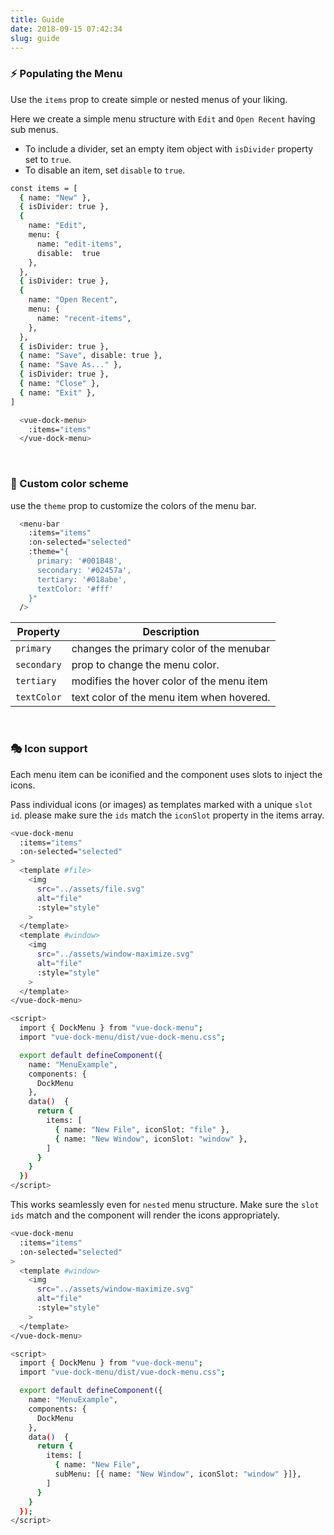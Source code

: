 ```yaml
---
title: Guide
date: 2018-09-15 07:42:34
slug: guide
---
```


### ⚡ Populating the Menu

Use the `items` prop to create simple or nested menus of your liking.

Here we create a simple menu structure with `Edit` and `Open Recent` having sub menus.

- To include a divider, set an empty item object with `isDivider` property set to `true`.
- To disable an item, set `disable` to `true`.

```bash
const items = [
  { name: "New" },
  { isDivider: true },
  {
    name: "Edit",
    menu: {
      name: "edit-items",
      disable:  true
    },
  },
  { isDivider: true },
  {
    name: "Open Recent",
    menu: {
      name: "recent-items",
    },
  },
  { isDivider: true },
  { name: "Save", disable: true },
  { name: "Save As..." },
  { isDivider: true },
  { name: "Close" },
  { name: "Exit" },
]
```

```bash
  <vue-dock-menu>
    :items="items"
  </vue-dock-menu>
```

<br />

### 🎨 Custom color scheme

use the `theme` prop to customize the colors of the menu bar.

```bash
  <menu-bar
    :items="items"
    :on-selected="selected"
    :theme="{
      primary: '#001B48',
      secondary: '#02457a',
      tertiary: '#018abe',
      textColor: '#fff'
    }"
  />
```

| Property  | Description                               |
|-----------|-------------------------------------------|
| `primary`   | changes the primary color of the menubar  |
| `secondary` | prop to change the menu color.            |
| `tertiary`  | modifies the hover color of the menu item |
| `textColor` | text color of the menu item when hovered. |

<br />

### 🎭 Icon support

Each menu item can be iconified and the component uses slots to inject the icons.

Pass individual icons (or images) as templates marked with a unique `slot id`. please make sure the `ids` match the  `iconSlot` property in the items array.

```bash
<vue-dock-menu
  :items="items"
  :on-selected="selected"
>
  <template #file>
    <img
      src="../assets/file.svg"
      alt="file"
      :style="style"
    >
  </template>
  <template #window>
    <img
      src="../assets/window-maximize.svg"
      alt="file"
      :style="style"
    >
  </template>
</vue-dock-menu>

<script>
  import { DockMenu } from "vue-dock-menu";
  import "vue-dock-menu/dist/vue-dock-menu.css";

  export default defineComponent({
    name: "MenuExample",
    components: {
      DockMenu
    },
    data()  {
      return {
        items: [
          { name: "New File", iconSlot: "file" },
          { name: "New Window", iconSlot: "window" },
        ]
      }
    }
  })
</script>
```

This works seamlessly even for `nested` menu structure. Make sure the `slot ids` match and the component will render the icons appropriately.

```bash
<vue-dock-menu
  :items="items"
  :on-selected="selected"
>
  <template #window>
    <img
      src="../assets/window-maximize.svg"
      alt="file"
      :style="style"
    >
  </template>
</vue-dock-menu>

<script>
  import { DockMenu } from "vue-dock-menu";
  import "vue-dock-menu/dist/vue-dock-menu.css";

  export default defineComponent({
    name: "MenuExample",
    components: {
      DockMenu
    },
    data()  {
      return {
        items: [
          { name: "New File",
          subMenu: [{ name: "New Window", iconSlot: "window" }]},
        ]
      }
    }
  });
</script>
```
